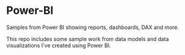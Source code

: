 # Power-BI
Samples from Power BI showing reports, dashboards, DAX and more.

This repo includes some sample work from data models and data visualizations I've created using Power BI.
